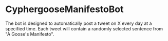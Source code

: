 # CyphergooseManifestoBot
The bot is designed to automatically post a tweet on X every day at a specified time. Each tweet will contain a randomly selected sentence from "A Goose's Manifesto".
